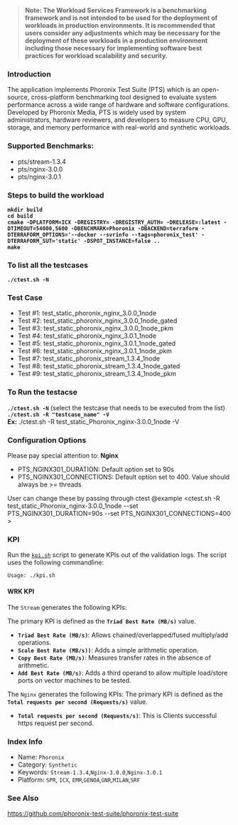 >
> **Note: The Workload Services Framework is a benchmarking framework and is not intended to be used for the deployment of workloads in production environments. It is recommended that users consider any adjustments which may be necessary for the deployment of these workloads in a production environment including those necessary for implementing software best practices for workload scalability and security.**
>
### Introduction

The application implements Phoronix Test Suite (PTS)  which is an open-source, cross-platform benchmarking tool designed to evaluate system performance across a wide range of hardware and software configurations. Developed by Phoronix Media, PTS is widely used by system administrators, hardware reviewers, and developers to measure CPU, GPU, storage, and memory performance with real-world and synthetic workloads.

### Supported Benchmarks:
* pts/stream-1.3.4
* pts/nginx-3.0.0
* pts/nginx-3.0.1

### Steps to build the workload

**`mkdir build`** <br>
**`cd build`** <br>
**`cmake -DPLATFORM=ICX -DREGISTRY= -DREGISTRY_AUTH= -DRELEASE=:latest -DTIMEOUT=54000,5600 -DBENCHMARK=Phoronix -DBACKEND=terraform -DTERRAFORM_OPTIONS='--docker --svrinfo --tags=phoronix_test' -DTERRAFORM_SUT='static' -DSPOT_INSTANCE=false ..`** <br>
**`make`** <br>

### To list all the testcases

**`./ctest.sh -N`**


### Test Case

  - Test #1: test_static_phoronix_nginx_3.0.0_1node
  - Test #2: test_static_phoronix_nginx_3.0.0_1node_gated
  - Test #3: test_static_phoronix_nginx_3.0.0_1node_pkm
  - Test #4: test_static_phoronix_nginx_3.0.1_1node
  - Test #5: test_static_phoronix_nginx_3.0.1_1node_gated
  - Test #6: test_static_phoronix_nginx_3.0.1_1node_pkm
  - Test #7: test_static_phoronix_stream_1.3.4_1node
  - Test #8: test_static_phoronix_stream_1.3.4_1node_gated
  - Test #9: test_static_phoronix_stream_1.3.4_1node_pkm

### To Run the testacse

**`./ctest.sh -N`** (select the testcase that needs to be executed from the list) <br>
**`./ctest.sh -R "testcase_name" -V`** <br>
**Ex:** ./ctest.sh -R test_static_Phoronix_nginx-3.0.0_1node  -V <br>

### Configuration Options
Please pay special attention to:
**Nginx**
- PTS_NGINX301_DURATION: Default option set to 90s
- PTS_NGINX301_CONNECTIONS: Default option set to 400. Value should always be >= threads

User can change these by passing through ctest @example <ctest.sh -R test_static_Phoronix_nginx-3.0.0_1node --set PTS_NGINX301_DURATION=90s --set PTS_NGINX301_CONNECTIONS=400 >


### KPI
Run the [`kpi.sh`](kpi.sh) script to generate KPIs out of the validation logs. The script uses the following commandline:
```
Usage: ./kpi.sh
```

#### WRK KPI

The `Stream` generates the following KPIs:

The primary KPI is defined as the **`Triad Best Rate (MB/s)`** value.
- **`Triad Best Rate (MB/s)`**: Allows chained/overlapped/fused multiply/add operations.
- **`Scale Best Rate (MB/s))`**: Adds a simple arithmetic operation.
- **`Copy Best Rate (MB/s)`**:  Measures transfer rates in the absence of arithmetic.
- **`Add Best Rate (MB/s)`**: Adds a third operand to allow multiple load/store ports on vector machines to be tested.

The `Nginx` generates the following KPIs:
The primary KPI is defined as the **`Total requests per second (Requests/s)`** value.
- **`Total requests per second (Requests/s)`**: This is Clients successful https request per second.


### Index Info
- Name: `Phoronix`
- Category: `Synthetic`
- Keywords: `Stream-1.3.4`,`Nginx-3.0.0`,`Nginx-3.0.1`
- Platform: `SPR`, `ICX`, `EMR`,`GENOA`,`GNR`,`MILAN`,`SRF`



### See Also
https://github.com/phoronix-test-suite/phoronix-test-suite
